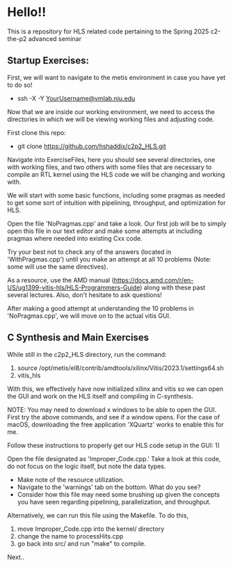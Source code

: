 # Hello!! 

This is a repository for HLS related code pertaining to the Spring 2025 c2-the-p2 advanced seminar

## Startup Exercises:

  First, we will want to navigate to the metis environment in case you have yet to do so!  
  - ssh -X -Y YourUsername@vmlab.niu.edu

Now that we are inside our working environment, we need to access the directories in which we will be viewing working files and adjusting code. 

First clone this repo:
- git clone https://github.com/hshaddix/c2p2_HLS.git

Navigate into ExerciseFiles, here you should see several directories, one with working files, and two others with some files that are necessary to compile an RTL kernel using the HLS code we will be changing and working with. 

We will start with some basic functions, including some pragmas as needed to get some sort of intuition with pipelining, throughput, and optimization for HLS.

Open the file 'NoPragmas.cpp' and take a look. Our first job will be to simply open this file in our text editor and make some attempts at including pragmas where needed into existing Cxx code. 

Try your best not to check any of the answers (located in 'WithPragmas.cpp') until you make an attempt at all 10 problems (Note: some will use the same directives). 

As a resource, use the AMD manual (https://docs.amd.com/r/en-US/ug1399-vitis-hls/HLS-Programmers-Guide) along with these past several lectures. Also, don't hesitate to ask questions!

  After making a good attempt at understanding the 10 problems in 'NoPragmas.cpp', we will move on to the actual vitis GUI. 

## C Synthesis and Main Exercises

While still in the c2p2_HLS directory, run the command:
  1) source /opt/metis/el8/contrib/amdtools/xilinx/Vitis/2023.1/settings64.sh
  2) vitis_hls

With this, we effectively have now initialized xilinx and vitis so we can open the GUI and work on the HLS itself and compiling in C-synthesis. 

NOTE: You may need to download x windows to be able to open the GUI. First try the above commands, and see if a window opens.
      For the case of macOS, downloading the free application 'XQuartz' works to enable this for me. 

Follow these instructions to properly get our HLS code setup in the GUI: 
  1) 


Open the file designated as 'Improper_Code.cpp.' Take a look at this code, do not focus on the logic itself, but note the data types. 

  - Make note of the resource utilization.
  - Navigate to the 'warnings' tab on the bottom. What do you see?
  - Consider how this file may need some brushing up given the concepts you have seen regarding pipelining, parallelization, and throughput.

  Alternatively, we can run this file using the Makefile. 
  To do this, 
  1) move Improper_Code.cpp into the kernel/ directory
  2) change the name to processHits.cpp
  3) go back into src/ and run "make" to compile. 

Next.. 
